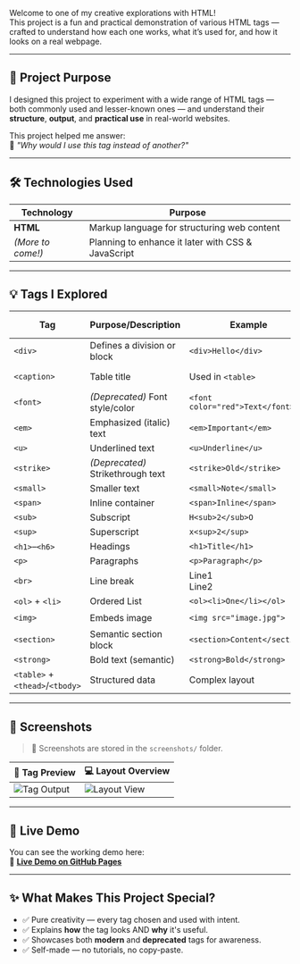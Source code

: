 Welcome to one of my creative explorations with HTML!  
This project is a fun and practical demonstration of various HTML tags — crafted to understand how each one works, what it’s used for, and how it looks on a real webpage.

---

## 🎯 Project Purpose

I designed this project to experiment with a wide range of HTML tags — both commonly used and lesser-known ones — and understand their **structure**, **output**, and **practical use** in real-world websites.

This project helped me answer:  
🧐 *"Why would I use this tag instead of another?"*

---

## 🛠 Technologies Used

| Technology | Purpose |
|------------|---------|
| **HTML**   | Markup language for structuring web content |
| *(More to come!)* | Planning to enhance it later with CSS & JavaScript |

---

## 💡 Tags I Explored

| Tag        | Purpose/Description | Example | Rendered Output |
|------------|----------------------|---------|-----------------|
| `<div>`    | Defines a division or block | `<div>Hello</div>` | Hello |
| `<caption>`| Table title           | Used in `<table>` | Displays table title |
| `<font>`   | *(Deprecated)* Font style/color | `<font color="red">Text</font>` | Red Text |
| `<em>`     | Emphasized (italic) text | `<em>Important</em>` | *Important* |
| `<u>`      | Underlined text       | `<u>Underline</u>` | <u>Underline</u> |
| `<strike>` | *(Deprecated)* Strikethrough text | `<strike>Old</strike>` | ~~Old~~ |
| `<small>`  | Smaller text          | `<small>Note</small>` | <small>Note</small> |
| `<span>`   | Inline container      | `<span>Inline</span>` | Inline |
| `<sub>`    | Subscript             | `H<sub>2</sub>O` | H₂O |
| `<sup>`    | Superscript           | `x<sup>2</sup>` | x² |
| `<h1>`–`<h6>` | Headings          | `<h1>Title</h1>` | Title |
| `<p>`      | Paragraphs            | `<p>Paragraph</p>` | Paragraph |
| `<br>`     | Line break            | Line1<br>Line2 | Line1<br>Line2 |
| `<ol>` + `<li>` | Ordered List   | `<ol><li>One</li></ol>` | 1. One |
| `<img>`    | Embeds image          | `<img src="image.jpg">` | 🖼 |
| `<section>`| Semantic section block| `<section>Content</section>` | Content |
| `<strong>` | Bold text (semantic)  | `<strong>Bold</strong>` | **Bold** |
| `<table>` + `<thead>`/`<tbody>` | Structured data | Complex layout | Table output |

---

## 📸 Screenshots

> 📂 Screenshots are stored in the `screenshots/` folder.

| 📌 Tag Preview | 💻 Layout Overview |
|----------------|--------------------|
| ![Tag Output](screenshots/tag-output.png) | ![Layout View](screenshots/layout-view.png) |

---

## 🚀 Live Demo

You can see the working demo here:  
🔗 **[Live Demo on GitHub Pages](https://html-tags-nu.vercel.app/)**

---

## ✨ What Makes This Project Special?

- ✅ Pure creativity — every tag chosen and used with intent.
- ✅ Explains **how** the tag looks AND **why** it's useful.
- ✅ Showcases both **modern** and **deprecated** tags for awareness.
- ✅ Self-made — no tutorials, no copy-paste.
